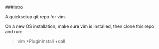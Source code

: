 ###Intro

A quicksetup git repo for vim.

On a new OS installation, make sure vim is installed, then clone this repo and run:

> vim +PluginInstall +qall
